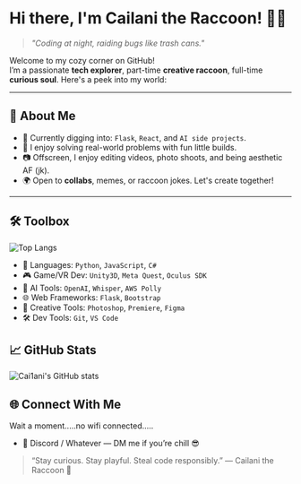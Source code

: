 # Hi there, I'm Cailani the Raccoon! 🦝✨  
> *"Coding at night, raiding bugs like trash cans."*

Welcome to my cozy corner on GitHub!  
I’m a passionate **tech explorer**, part-time **creative raccoon**, full-time **curious soul**. Here's a peek into my world:

---

## 🚀 About Me
- 🌱 Currently digging into: `Flask`, `React`, and `AI side projects`.
- 🧠 I enjoy solving real-world problems with fun little builds.
- 📷 Offscreen, I enjoy editing videos, photo shoots, and being aesthetic AF (jk).
- 🌍 Open to **collabs**, memes, or raccoon jokes. Let's create together!

---

## 🛠️ Toolbox

![Top Langs](https://github-readme-stats.vercel.app/api/top-langs/?username=Cai1ani&layout=compact&theme=transparent)

- 💬 Languages: `Python`, `JavaScript`, `C#`
- 🎮 Game/VR Dev: `Unity3D`, `Meta Quest`, `Oculus SDK`
- 🤖 AI Tools: `OpenAI`, `Whisper`, `AWS Polly`
- 🌐 Web Frameworks: `Flask`, `Bootstrap`
- 🎨 Creative Tools: `Photoshop`, `Premiere`, `Figma`
- 🛠 Dev Tools: `Git`, `VS Code`



## 📈 GitHub Stats
![Cai1ani's GitHub stats](https://github-readme-stats.vercel.app/api?username=Cai1ani&show_icons=true&theme=transparent)



## 🌐 Connect With Me
Wait a moment.....no wifi connected.....
- 🧃 Discord / Whatever — DM me if you’re chill 😎


> “Stay curious. Stay playful. Steal code responsibly.”
— Cailani the Raccoon 🦝
